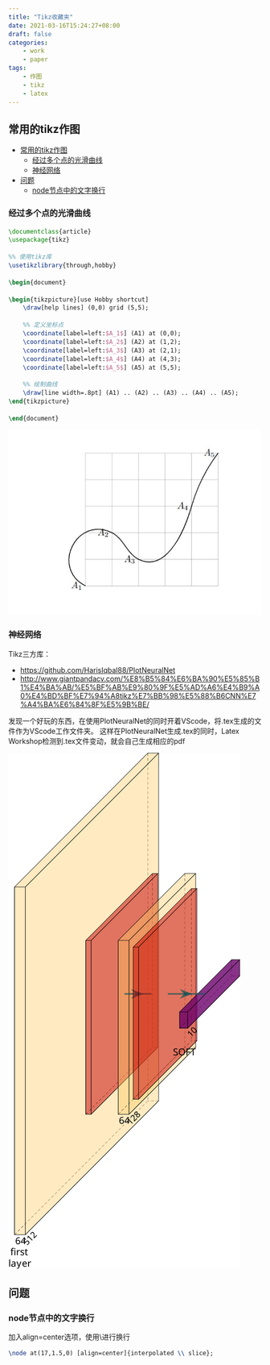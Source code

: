 ```yaml
---
title: "Tikz收藏夹"
date: 2021-03-16T15:24:27+08:00
draft: false
categories:
    - work
    - paper
tags:
    - 作图
    - tikz
    - latex
---
```


## 常用的tikz作图

- [常用的tikz作图](#常用的tikz作图)
  - [经过多个点的光滑曲线](#经过多个点的光滑曲线)
  - [神经网络](#神经网络)
- [问题](#问题)
  - [node节点中的文字换行](#node节点中的文字换行)

### 经过多个点的光滑曲线

```latex
\documentclass{article}
\usepackage{tikz}

%% 使用tikz库
\usetikzlibrary{through,hobby}

\begin{document}

\begin{tikzpicture}[use Hobby shortcut]
    \draw[help lines] (0,0) grid (5,5);

    %% 定义坐标点
    \coordinate[label=left:$A_1$] (A1) at (0,0);
    \coordinate[label=left:$A_2$] (A2) at (1,2);
    \coordinate[label=left:$A_3$] (A3) at (2,1);
    \coordinate[label=left:$A_4$] (A4) at (4,3);
    \coordinate[label=left:$A_5$] (A5) at (5,5);

    %% 绘制曲线
    \draw[line width=.8pt] (A1) .. (A2) .. (A3) .. (A4) .. (A5);
\end{tikzpicture}

\end{document}
```

![经过多点的光滑曲线](image/1.jpg)

### 神经网络

Tikz三方库：
- https://github.com/HarisIqbal88/PlotNeuralNet
- http://www.giantpandacv.com/%E8%B5%84%E6%BA%90%E5%85%B1%E4%BA%AB/%E5%BF%AB%E9%80%9F%E5%AD%A6%E4%B9%A0%E4%BD%BF%E7%94%A8tikz%E7%BB%98%E5%88%B6CNN%E7%A4%BA%E6%84%8F%E5%9B%BE/

发现一个好玩的东西，在使用PlotNeuralNet的同时开着VScode，将.tex生成的文件作为VScode工作文件夹。
这样在PlotNeuralNet生成.tex的同时，Latex Workshop检测到.tex文件变动，就会自己生成相应的pdf

![神经网络](image/unet.svg)

## 问题

### node节点中的文字换行

加入align=center选项，使用\\进行换行

```latex
\node at(17,1.5,0) [align=center]{interpolated \\ slice};
```